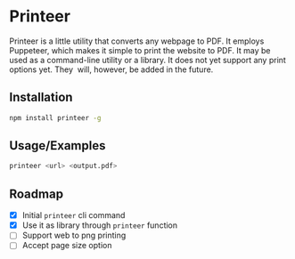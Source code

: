 
# Printeer

Printeer is a little utility that converts any webpage to PDF. It employs Puppeteer, which makes it simple to print the website to PDF. It may be used as a command-line utility or a library. It does not yet support any print options yet. They  will, however, be added in the future.

## Installation

```bash
npm install printeer -g
```

## Usage/Examples

```bash
printeer <url> <output.pdf>
```

## Roadmap

- [x] Initial `printeer` cli command
- [x] Use it as library through `printeer` function
- [ ] Support web to png printing
- [ ] Accept page size option
